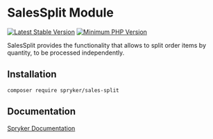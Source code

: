 # SalesSplit Module
[![Latest Stable Version](https://poser.pugx.org/spryker/sales-split/v/stable.svg)](https://packagist.org/packages/spryker/sales-split)
[![Minimum PHP Version](https://img.shields.io/badge/php-%3E%3D%208.2-8892BF.svg)](https://php.net/)

SalesSplit provides the functionality that allows to split order items by quantity, to be processed independently.

## Installation

```
composer require spryker/sales-split
```

## Documentation

[Spryker Documentation](https://docs.spryker.com)
